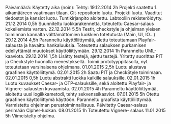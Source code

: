 Päivämäärä:	Käytetty aika (noin):	Tehty:
19.12.2014	2h			Projekti saatettu 1. aikamääreen vaatimaan tilaan. Git-repositorio luotu. Projekti luotu. Vaaditut tiedostot ja kansiot luotu. Tuntikirjanpito aloitettu. Labtooliin rekisteröidytty.
21.12.2014	0,5h			Suunniteltu luokkarakennetta, toteutettu Caesar-salaus kokeilemista varten.
22.12.2014	5,5h			Testit, checkstyle ja ohjelman yleisen toiminnan kannalta välttämättömien luokkien totetutusta (Main, UI, IO...)
29.12.2014	4,5h			Paranneltu käyttöliittymää, alettu toteuttamaan Playfair-salausta ja havaittu hankaluuksia. Toteutettu salauksen purkamisen edellyttämät muutokset käyttöliittymään.
29.12.2014	1h			Paranneltu UML-kaaviota.
29.12.2014	1,5h			Lisätty testejä, ajettu testejä. Yritetty suorittaa PIT ja Checkstyle huonolla menestyksellä.
					Toimii prototyyppitasolla, nyt toteutetaan varsinaisena ohjelmana.
01.01.2015	2,5h			Luotu alustava graafinen käyttöliittymä.
02.01.2015	2h			Saatu PIT ja CheckStyle toimimaan.
02.01.2015	0,5h			Luotu abstrakti luokka kaikille salauksille.
02.01.2015	1h			Luotu kuvaukset Caesar- ja OTP-salauksille, sekä aloitettu Playfair- ja Vignere-salausten kuvaamista.
02.01.2015	4h			Paranneltu käyttöliittymää, aloitettu uusi logiikkametodi, tehty sekvenssikaaviot.
07.01.2015	5h			Otettu graafinen käyttöliittymä käyttöön. Paranneltu graafista käyttöliittymää. Varmistettu ohjelman perustoiminnallisuus. Päivitetty Caesar-salaus perimään Cipher-luokan.
08.01.2015	1h			Toteutettu Vignere- salaus
11.01.2015	5h			Viimeistelty ohjelma.
